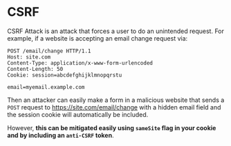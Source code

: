 # CSRF


CSRF Attack is an attack that forces a user to do an unintended request. For example, if a website is accepting an email change request via:
```
POST /email/change HTTP/1.1
Host: site.com
Content-Type: application/x-www-form-urlencoded
Content-Length: 50
Cookie: session=abcdefghijklmnopqrstu

email=myemail.example.com 
```
Then an attacker can easily make a form in a malicious website that sends a `POST` request to https://site.com/email/change with a hidden email field and the session cookie will automatically be included.

However, **this can be mitigated easily using `sameSite` flag in your cookie and by including an `anti-CSRF` token**.
